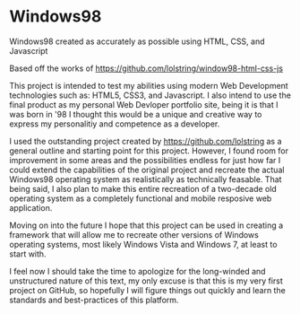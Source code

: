# Windows98
Windows98 created as accurately as possible using HTML, CSS, and Javascript

Based off the works of https://github.com/lolstring/window98-html-css-js

This project is intended to test my abilities using modern Web Development technologies such as: HTML5, CSS3, and Javascript.
I also intend to use the final product as my personal Web Devloper portfolio site, being it is that I was born in '98 I thought this would be a unique and creative way to express my personalitiy and competence as a developer.

I used the outstanding project created by https://github.com/lolstring as a general outline and starting point for this project. However, I found room for improvement in some areas and the possibilities endless for just how far I could extend the capabilities of the original project and recreate the actual Windows98 operating system as realistically as technically feasable. That being said, I also plan to make this entire recreation of a two-decade old operating system as a completely functional and mobile resposive web application.

Moving on into the future I hope that this project can be used in creating a framework that will allow me to recreate other versions of Windows operating systems, most likely Windows Vista and Windows 7, at least to start with.

I feel now I should take the time to apologize for the long-winded and unstructured nature of this text, my only excuse is that this is my very first project on GitHub, so hopefully I will figure things out quickly and learn the standards and best-practices of this platform.
